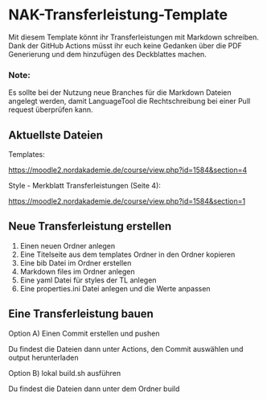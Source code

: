 # NAK-Transferleistung-Template

Mit diesem Template könnt ihr Transferleistungen mit Markdown schreiben. Dank der GitHub Actions müsst ihr euch keine Gedanken über die PDF Generierung und dem hinzufügen des Deckblattes machen. 

### Note:
Es sollte bei der Nutzung neue Branches für die Markdown Dateien angelegt werden, damit LanguageTool die Rechtschreibung bei einer Pull request überprüfen kann.

## Aktuellste Dateien
Templates:

https://moodle2.nordakademie.de/course/view.php?id=1584&section=4

Style - Merkblatt Transferleistungen (Seite 4):  

https://moodle2.nordakademie.de/course/view.php?id=1584&section=1

## Neue Transferleistung erstellen

1. Einen neuen Ordner anlegen
2. Eine Titelseite aus dem templates Ordner in den Ordner kopieren
3. Eine bib Datei im Ordner erstellen
4. Markdown files im Ordner anlegen
5. Eine yaml Datei für styles der TL anlegen 
6. Eine properties.ini Datei anlegen und die Werte anpassen

## Eine Transferleistung bauen

Option A) Einen Commit erstellen und pushen

Du findest die Dateien dann unter Actions, den Commit auswählen und output herunterladen

Option B) lokal build.sh ausführen

Du findest die Dateien dann unter dem Ordner build
